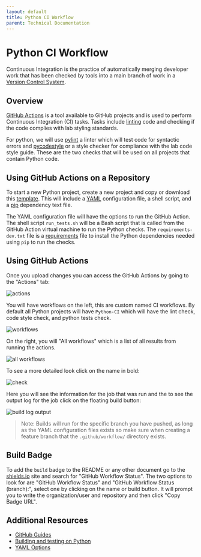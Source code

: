 ```yaml
---
layout: default
title: Python CI Workflow
parent: Technical Documentation
---
```


# Python CI Workflow

Continuous Integration is the practice of automatically merging developer work that has been checked
by tools into a main branch of work in a [Version Control
System](https://en.wikipedia.org/wiki/Version_control).

## Overview

[GitHub Actions](https://docs.github.com/en/free-pro-team@latest/actions) is a tool available to
GitHub projects and is used to perform Continuous Integration (CI) tasks. Tasks include
[linting](https://en.wikipedia.org/wiki/Lint_(software)) code and checking if the code complies with
lab styling standards.

For python, we will use [pylint](https://pylint.org/) a linter which will test code for syntactic
errors and [pycodestyle](https://github.com/pycqa/pycodestyle) or a style checker for compliance
with the lab code style guide. These are the two checks that will be used on all projects that
contain Python code.

## Using GitHub Actions on a Repository

To start a new Python project, create a new project and copy or download this
[template](#python-ci-workflow). This will include a [YAML](https://en.wikipedia.org/wiki/YAML)
configuration file, a shell script, and a [pip](https://pip.pypa.io/en/stable/) dependency text
file.

The YAML configuration file will have the options to run the GitHub Action. The shell script
`run_tests.sh` will be a Bash script that is called from the GitHub Action virtual machine to run
the Python checks. The `requirements-dev.txt` file is a
[requirements](https://pip.pypa.io/en/stable/reference/pip_install/#example-requirements-file) file
to install the Python dependencies needed using `pip` to run the checks.

## Using GitHub Actions

Once you upload changes you can access the GitHub Actions by going to the "Actions" tab:

![actions](https://raw.githubusercontent.com/NDCLab/wiki/gh-pages/docs/_assets/gh_actions/actions.png)

You will have workflows on the left, this are custom named CI workflows. By default all Python
projects will have `Python-CI` which will have the lint check, code style check, and python tests
check.

![workflows](https://raw.githubusercontent.com/NDCLab/wiki/gh-pages/docs/_assets/gh_actions/workflows.png)

On the right, you will "All workflows" which is a list of all results from running the actions.

![all
workflows](https://raw.githubusercontent.com/NDCLab/wiki/gh-pages/docs/_assets/gh_actions/all_workflows.png)

To see a more detailed look click on the name in bold:

![check](https://raw.githubusercontent.com/NDCLab/wiki/gh-pages/docs/_assets/gh_actions/press_build.png)

Here you will see the information for the job that was run and the to see the output log for the job
click on the floating build button:

![build log
output](https://raw.githubusercontent.com/NDCLab/wiki/gh-pages/docs/_assets/gh_actions/log_output.png)

> Note: Builds will run for the specific branch you have pushed, as long as the YAML configuration
> files exists so make sure when creating a feature branch that the `.github/workflow/` directory
> exists.

## Build Badge

To add the `build` badge to the README or any other document go to the
[shields.io](https://shields.io/category/build) site and search for "GitHub Workflow Status". The
two options to look for are "GitHub Workflow Status" and "GitHub Workflow Status (branch):", select
one by clicking on the name or build button. It will prompt you to write the organization/user and
repository and then click "Copy Badge URL".

## Additional Resources

- [GitHub Guides](https://docs.github.com/en/free-pro-team@latest/actions/learn-github-actions)
- [Building and testing on
	Python](https://docs.github.com/en/free-pro-team@latest/actions/guides/building-and-testing-python)
- [YAML
	Options](https://docs.github.com/en/free-pro-team@latest/actions/reference/workflow-syntax-for-github-actions)
